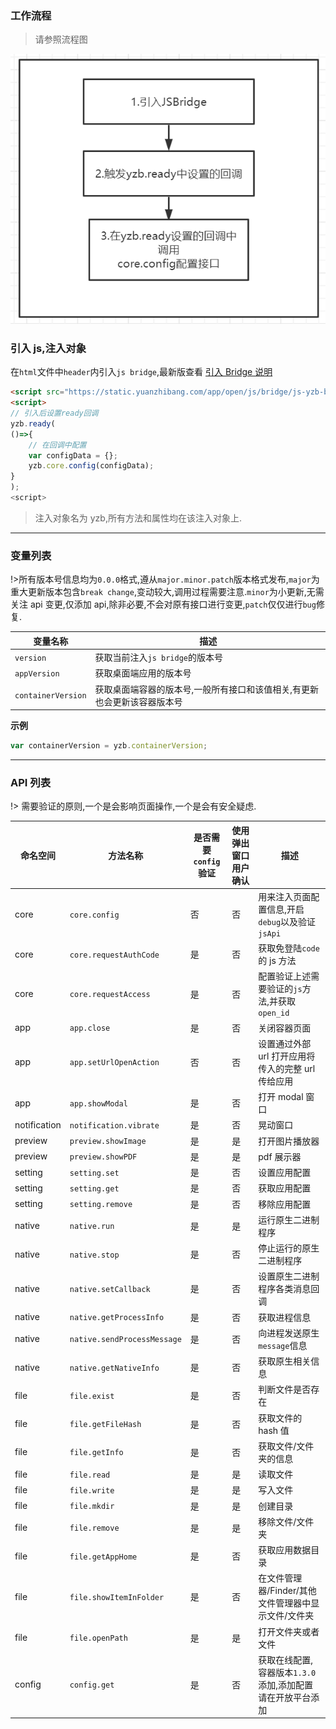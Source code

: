 ### 工作流程

> 请参照流程图

![](../images/screenshot_1654686997675.png)

### 引入 js,注入对象

在`html`文件中`header`内引入`js bridge`,最新版查看 [引入 Bridge 说明](zh-cn/open-app-develop/js-bridge-note)

```html
<script src="https://static.yuanzhibang.com/app/open/js/bridge/js-yzb-bridge-vx.x.x.js"></script>
<script>
// 引入后设置ready回调
yzb.ready(
()=>{
    // 在回调中配置
    var configData = {};
    yzb.core.config(configData);
}
);
<script>
```

> 注入对象名为 yzb,所有方法和属性均在该注入对象上.

---

### 变量列表

!>所有版本号信息均为`0.0.0`格式,遵从`major.minor.patch`版本格式发布,`major`为重大更新版本包含`break change`,变动较大,调用过程需要注意.`minor`为小更新,无需关注 api 变更,仅添加 api,除非必要,不会对原有接口进行变更,`patch`仅仅进行`bug`修复.

| 变量名称           | 描述                                                                     |
| ------------------ | ------------------------------------------------------------------------ |
| `version`          | 获取当前注入`js bridge`的版本号                                          |
| `appVersion`       | 获取桌面端应用的版本号                                                   |
| `containerVersion` | 获取桌面端容器的版本号,一般所有接口和该值相关,有更新也会更新该容器版本号 |

**示例**

```javascript
var containerVersion = yzb.containerVersion;
```

---

### API 列表

!> 需要验证的原则,一个是会影响页面操作,一个是会有安全疑虑.

| 命名空间     | 方法名称                    | 是否需要`config`验证 | 使用弹出窗口用户确认 | 描述                                                      |
| ------------ | --------------------------- | -------------------- | -------------------- | --------------------------------------------------------- |
| core         | `core.config`               | 否                   | 否                   | 用来注入页面配置信息,开启`debug`以及验证`jsApi`           |
| core         | `core.requestAuthCode`      | 是                   | 否                   | 获取免登陆`code`的 js 方法                                |
| core         | `core.requestAccess`        | 是                   | 否                   | 配置验证上述需要验证的`js`方法,并获取`open_id`            |
| app          | `app.close`                 | 是                   | 否                   | 关闭容器页面                                              |
| app          | `app.setUrlOpenAction`      | 否                   | 否                   | 设置通过外部 url 打开应用将传入的完整 url 传给应用        |
| app          | `app.showModal`             | 是                   | 否                   | 打开 modal 窗口                                           |
| notification | `notification.vibrate`      | 是                   | 否                   | 晃动窗口                                                  |
| preview      | `preview.showImage`         | 是                   | 是                   | 打开图片播放器                                            |
| preview      | `preview.showPDF`           | 是                   | 是                   | pdf 展示器                                                |
| setting      | `setting.set`               | 是                   | 否                   | 设置应用配置                                              |
| setting      | `setting.get`               | 是                   | 否                   | 获取应用配置                                              |
| setting      | `setting.remove`            | 是                   | 否                   | 移除应用配置                                              |
| native       | `native.run`                | 是                   | 是                   | 运行原生二进制程序                                        |
| native       | `native.stop`               | 是                   | 否                   | 停止运行的原生二进制程序                                  |
| native       | `native.setCallback`        | 是                   | 否                   | 设置原生二进制程序各类消息回调                            |
| native       | `native.getProcessInfo`     | 是                   | 否                   | 获取进程信息                                              |
| native       | `native.sendProcessMessage` | 是                   | 否                   | 向进程发送原生`message`信息                               |
| native       | `native.getNativeInfo`      | 是                   | 否                   | 获取原生相关信息                                          |
| file         | `file.exist`                | 是                   | 否                   | 判断文件是否存在                                          |
| file         | `file.getFileHash`          | 是                   | 否                   | 获取文件的 hash 值                                        |
| file         | `file.getInfo`              | 是                   | 否                   | 获取文件/文件夹的信息                                     |
| file         | `file.read`                 | 是                   | 是                   | 读取文件                                                  |
| file         | `file.write`                | 是                   | 是                   | 写入文件                                                  |
| file         | `file.mkdir`                | 是                   | 是                   | 创建目录                                                  |
| file         | `file.remove`               | 是                   | 是                   | 移除文件/文件夹                                           |
| file         | `file.getAppHome`           | 是                   | 否                   | 获取应用数据目录                                          |
| file         | `file.showItemInFolder`     | 是                   | 否                   | 在文件管理器/Finder/其他文件管理器中显示文件/文件夹       |
| file         | `file.openPath`             | 是                   | 是                   | 打开文件夹或者文件                                        |
| config       | `config.get`                | 是                   | 否                   | 获取在线配置,容器版本`1.3.0`添加,添加配置请在开放平台添加 |
